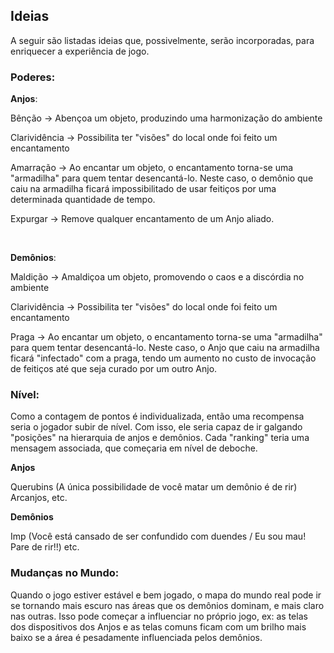 ## Ideias

A seguir são listadas ideias que, possivelmente, serão incorporadas, para enriquecer a experiência de jogo.


### Poderes:


**Anjos**:

Bênção -> Abençoa um objeto, produzindo uma harmonização do ambiente

Clarividência -> Possibilita ter "visões" do local onde foi feito um encantamento

Amarração ->  Ao encantar um objeto, o encantamento torna-se uma "armadilha" para quem tentar desencantá-lo. Neste caso, o demônio que caiu na armadilha ficará impossibilitado de usar feitiços por uma determinada quantidade de tempo.

Expurgar -> Remove qualquer encantamento de um Anjo aliado.

<br/>


**Demônios**:

Maldição -> Amaldiçoa um objeto, promovendo o caos e a discórdia no ambiente

Clarividência -> Possibilita ter "visões" do local onde foi feito um encantamento

Praga -> Ao encantar um objeto, o encantamento torna-se uma "armadilha" para quem tentar desencantá-lo. Neste caso, o Anjo que caiu na armadilha ficará "infectado" com a praga, tendo um aumento no custo de invocação de feitiços até que seja curado por um outro Anjo.


### Nível:

Como a contagem de pontos é individualizada, então uma recompensa seria o jogador subir de nível. Com isso, ele seria capaz de ir galgando "posições" na hierarquia de anjos e demônios. Cada "ranking" teria uma mensagem associada, que começaria em nível de deboche.

**Anjos**
  
Querubins (A única possibilidade de você matar um demônio é de rir)
Arcanjos, etc.
  
  
**Demônios**

Imp (Você está cansado de ser confundido com duendes / Eu sou mau! Pare de rir!!)
etc.



### Mudanças no Mundo:

Quando o jogo estiver estável e bem jogado, o mapa do mundo real pode ir se tornando mais escuro nas áreas que os 
demônios dominam, e mais claro nas outras. Isso pode começar a influenciar no próprio jogo, ex: as telas dos dispositivos dos Anjos e as telas comuns ficam com um brilho mais baixo se a área é pesadamente influenciada pelos demônios.
